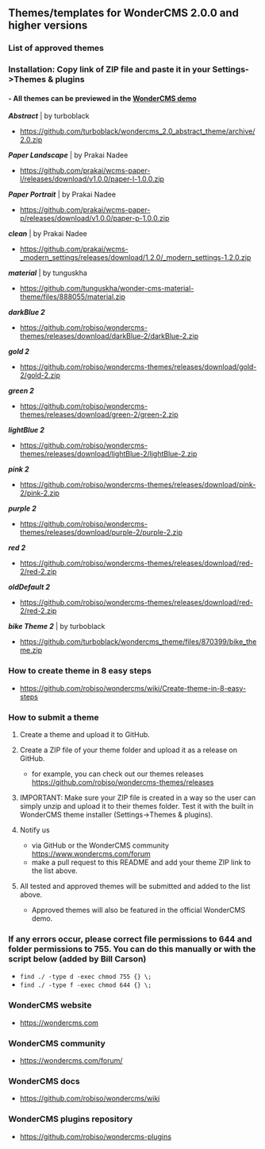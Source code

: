 ## Themes/templates for WonderCMS 2.0.0 and higher versions

### List of approved themes
### Installation: Copy link of ZIP file and paste it in your Settings->Themes & plugins
#### - All themes can be previewed in the [WonderCMS demo](https://www.wondercms.com/demo)

***Abstract*** | by turboblack
- https://github.com/turboblack/wondercms_2.0_abstract_theme/archive/2.0.zip

***Paper Landscape*** | by Prakai Nadee
- https://github.com/prakai/wcms-paper-l/releases/download/v1.0.0/paper-l-1.0.0.zip

***Paper Portrait*** | by Prakai Nadee
- https://github.com/prakai/wcms-paper-p/releases/download/v1.0.0/paper-p-1.0.0.zip

***clean*** | by Prakai Nadee
- https://github.com/prakai/wcms-_modern_settings/releases/download/1.2.0/_modern_settings-1.2.0.zip

***material*** | by tunguskha
- https://github.com/tunguskha/wonder-cms-material-theme/files/888055/material.zip

***darkBlue 2***
- https://github.com/robiso/wondercms-themes/releases/download/darkBlue-2/darkBlue-2.zip

***gold 2***
- https://github.com/robiso/wondercms-themes/releases/download/gold-2/gold-2.zip

***green 2***
- https://github.com/robiso/wondercms-themes/releases/download/green-2/green-2.zip

***lightBlue 2***
- https://github.com/robiso/wondercms-themes/releases/download/lightBlue-2/lightBlue-2.zip

***pink 2***
- https://github.com/robiso/wondercms-themes/releases/download/pink-2/pink-2.zip

***purple 2***
- https://github.com/robiso/wondercms-themes/releases/download/purple-2/purple-2.zip

***red 2***
- https://github.com/robiso/wondercms-themes/releases/download/red-2/red-2.zip

***oldDefault 2***
- https://github.com/robiso/wondercms-themes/releases/download/red-2/red-2.zip

***bike Theme 2*** | by turboblack
- https://github.com/turboblack/wondercms_theme/files/870399/bike_theme.zip

### How to create theme in 8 easy steps
- https://github.com/robiso/wondercms/wiki/Create-theme-in-8-easy-steps

### How to submit a theme
1. Create a theme and upload it to GitHub.

2. Create a ZIP file of your theme folder and upload it as a release on GitHub.
   - for example, you can check out our themes releases https://github.com/robiso/wondercms-themes/releases
   
3. IMPORTANT: Make sure your ZIP file is created in a way so the user can simply unzip and upload it to their themes folder. Test it with the built in WonderCMS theme installer (Settings->Themes & plugins).

4. Notify us
   - via GitHub or the WonderCMS community https://www.wondercms.com/forum
   - make a pull request to this README and add your theme ZIP link to the list above.

5. All tested and approved themes will be submitted and added to the list above.
   - Approved themes will also be featured in the official WonderCMS demo.

### If any errors occur, please correct file permissions to 644 and folder permissions to 755. You can do this manually or with the script below (added by Bill Carson)
  - `find ./ -type d -exec chmod 755 {} \;`
  - `find ./ -type f -exec chmod 644 {} \;`

### WonderCMS website
- https://wondercms.com

### WonderCMS community
- https://wondercms.com/forum/

### WonderCMS docs
- https://github.com/robiso/wondercms/wiki

### WonderCMS plugins repository
- https://github.com/robiso/wondercms-plugins
